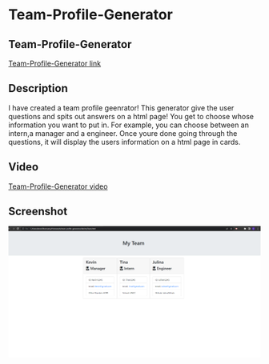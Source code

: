 # Team-Profile-Generator

## Team-Profile-Generator

[Team-Profile-Generator link](https://github.com/kevinlam11/team-profile-generator)

## Description

I have created a team profile geenrator! This generator give the user questions and spits out answers on a html page! You get to choose whose information you want to put in. For example, you can choose between an intern,a manager and a engineer. Once youre done going through the questions, it will display the users information on a html page in cards.

## Video

[Team-Profile-Generator video ](https://drive.google.com/file/d/1V7h2MLio20-Eh5w3HN-4A2dH3ARKjifS/view)

## Screenshot

![Team-Profile-Generator](./assets/TPG.png)
